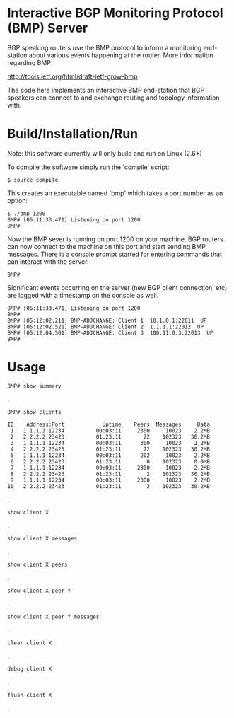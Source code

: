 Interactive BGP Monitoring Protocol (BMP) Server
================================================

BGP speaking routers use the BMP protocol to inform a monitoring end-station 
about various events happening at the router. More information regarding BMP:

http://tools.ietf.org/html/draft-ietf-grow-bmp

The code here implements an interactive BMP end-station that BGP speakers can
connect to and exchange routing and topology information with.


Build/Installation/Run
======================

Note: this software currently will only build and run on Linux (2.6+)

To compile the software simply run the 'compile' script:

    $ source compile

This creates an executable named 'bmp' which takes a port number as an option:

    $ ./bmp 1200
    BMP# [05:11:33.471] Listening on port 1200
    BMP#
  
Now the BMP sever is running on port 1200 on your machine. BGP routers can now 
connect to the machine on this port and start sending BMP messages. There is a
console prompt started for entering commands that can interact with the server.

    BMP# 

Significant events occurring on the server (new BGP client connection, etc) are
logged with a timestamp on the console as well.  

    BMP# [05:11:33.471] Listening on port 1200
    BMP#
    BMP# [05:12:02.211] BMP-ADJCHANGE: Client 1  10.1.0.1:22011  UP
    BMP# [05:12:02.521] BMP-ADJCHANGE: Client 2  1.1.1.1:22012  UP
    BMP# [05:12:04.501] BMP-ADJCHANGE: Client 3  100.11.0.3:22013  UP
    BMP# 


Usage
=====

    BMP# show summary
    
     

. 

    BMP# show clients

    ID    Address:Port            Uptime    Peers  Messages     Data
     1   1.1.1.1:12234          00:03:11     2300     10023    2.2MB
     2   2.2.2.2:23423          01:23:11       22    102323   30.2MB
     3   1.1.1.1:12234          00:03:11      300     10023    2.2MB
     4   2.2.2.2:23423          01:23:11       72    102323   30.2MB
     5   1.1.1.1:12234          00:03:11      202     10023    2.2MB
     6   2.2.2.2:23423          01:23:11        0    102323    0.0MB
     7   1.1.1.1:12234          00:03:11     2300     10023    2.2MB
     8   2.2.2.2:23423          01:23:11        2    102323   30.2MB
     9   1.1.1.1:12234          00:03:11     2300     10023    2.2MB
    10   2.2.2.2:23423          01:23:11        2    102323   30.2MB

.

    show client X

.

    show client X messages

.

    show client X peers

.

    show client X peer Y

.

    show client X peer Y messages

.

    clear client X

.

    debug client X

.

    flush client X

.




